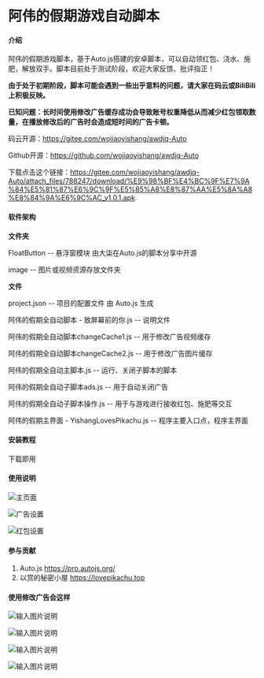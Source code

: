 # 阿伟的假期游戏自动脚本

#### 介绍
阿伟的假期游戏脚本，基于Auto.js搭建的安卓脚本，可以自动领红包、浇水、施肥，解放双手。脚本目前处于测试阶段，欢迎大家反馈、批评指正！

 **由于处于初期阶段，脚本可能会遇到一些出乎意料的问题，请大家在码云或BiliBili上积极反映。**

 **已知问题：长时间使用修改广告缓存成功会导致账号权重降低从而减少红包领取数量，在播放修改后的广告时会造成短时间的广告卡顿。** 


码云开源：https://gitee.com/wojiaoyishang/awdjq-Auto

Github开源：https://github.com/wojiaoyishang/awdjq-Auto 

下载点击这个链接：https://gitee.com/wojiaoyishang/awdjq-Auto/attach_files/788247/download/%E9%98%BF%E4%BC%9F%E7%9A%84%E5%81%87%E6%9C%9F%E5%85%A8%E8%87%AA%E5%8A%A8%E8%84%9A%E6%9C%AC_v1.0.1.apk

#### 软件架构
 **文件夹**
 
FloatButton    --    悬浮窗模块 由大柒在Auto.js的脚本分享中开源

image          --    图片或视频资源存放文件夹

 **文件**

project.json    --   项目的配置文件 由 Auto.js 生成

阿伟的假期全自动脚本 - 致屏幕前的你.js    --    说明文件

阿伟的假期全自动脚本changeCache1.js    --    用于修改广告视频缓存

阿伟的假期全自动脚本changeCache2.js    --    用于修改广告图片缓存

阿伟的假期全自动主脚本.js    --    运行、关闭子脚本的脚本

阿伟的假期全自动子脚本ads.js    --    用于自动关闭广告

阿伟的假期全自动子脚本操作.js    --    用于与游戏进行接收红包、施肥等交互

阿伟的假期主界面 - YishangLovesPikachu.js    --    程序主要入口点，程序主界面

#### 安装教程

下载即用

#### 使用说明

![主页面](https://images.gitee.com/uploads/images/2021/0731/170430_02a539ab_5210553.jpeg "Screenshot_20210731_170309_aweidejiaqi.yishang.lo.jpg")

![广告设置](https://images.gitee.com/uploads/images/2021/0731/170445_094aaa18_5210553.jpeg "Screenshot_20210731_170315_aweidejiaqi.yishang.lo.jpg")

![红包设置](https://images.gitee.com/uploads/images/2021/0731/170457_b0926182_5210553.jpeg "Screenshot_20210731_170319_aweidejiaqi.yishang.lo.jpg")

#### 参与贡献

1.  Auto.js   https://pro.autojs.org/
2.  以赏的秘密小屋   https://lovepikachu.top

#### 使用修改广告会这样

![输入图片说明](https://images.gitee.com/uploads/images/2021/0731/170826_b962f62f_5210553.jpeg "qq_pic_merged_1627722408350.jpg")

![输入图片说明](https://images.gitee.com/uploads/images/2021/0731/170834_e0c078f2_5210553.jpeg "qq_pic_merged_1627722425599.jpg")

![输入图片说明](https://images.gitee.com/uploads/images/2021/0731/170843_b865ceab_5210553.jpeg "qq_pic_merged_1627722452679.jpg")

![输入图片说明](https://images.gitee.com/uploads/images/2021/0731/170850_91c5357a_5210553.jpeg "qq_pic_merged_1627722473000.jpg")